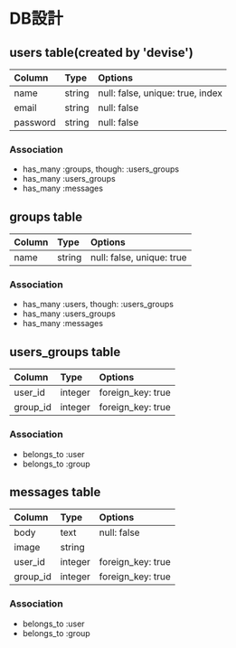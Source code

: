 # DB設計
## users table(created by 'devise')
| Column  | Type  |  Options                       |
|:--------|:------|:-------------------------------|
|name     |string |null: false, unique: true, index|
|email    |string |null: false                     |
|password |string |null: false                     |

### Association
- has_many :groups, though: :users_groups
- has_many :users_groups
- has_many :messages

## groups table
|  Column  | Type  |  Options  |
|:---------|:------|:----------|
|name      |string |null: false, unique: true|

### Association
- has_many :users, though: :users_groups
- has_many :users_groups
- has_many :messages

## users_groups table
|Column  |Type   |Options          |
|:-------|:------|:----------------|
|user_id |integer|foreign_key: true|
|group_id|integer|foreign_key: true|

### Association
- belongs_to :user
- belongs_to :group

## messages table
| Column | Type  | Options         |
|:-------|:------|:----------------|
|body    |text   |null: false      |
|image   |string |                 |
|user_id |integer|foreign_key: true|
|group_id|integer|foreign_key: true|

### Association
- belongs_to :user
- belongs_to :group
